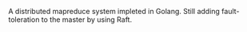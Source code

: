 A distributed mapreduce system impleted in Golang. Still adding fault-toleration to the master by using Raft.
